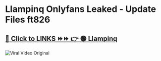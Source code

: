 
 # Llampinq Onlyfans Leaked - Update Files ft826

## <h2><a href="https://clipsfans.com/Llampinq&ref=git">🔗 Click to LINKS ⏩⏩ 👉 🟢 Llampinq </a></h2>

<a href="https://clipsfans.com/Llampinq&ref=git" rel="nofollow" data-target="animated-image.originalLink"><img src="https://i.ibb.co.com/xMMVF88/686577567.gif" alt="Viral Video Original" style="max-width: 100%; display: inline-block;" data-target="animated-image.originalImage"></a>

